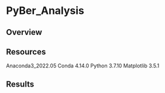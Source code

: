 # PyBer_Analysis

## Overview

## Resources
Anaconda3_2022.05
Conda 4.14.0
Python 3.7.10
Matplotlib 3.5.1

## Results
